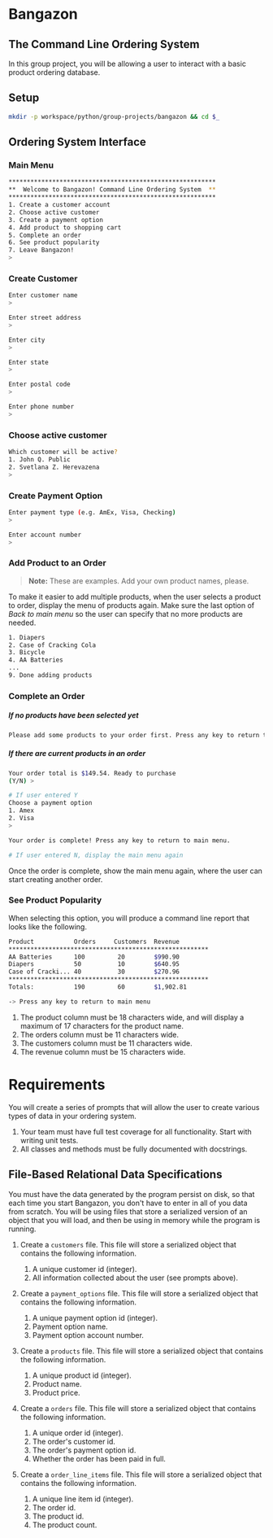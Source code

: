 

# Bangazon

## The Command Line Ordering System

In this group project, you will be allowing a user to interact with a basic product ordering database.

## Setup

```bash
mkdir -p workspace/python/group-projects/bangazon && cd $_
```

## Ordering System Interface

### Main Menu

```bash
*********************************************************
**  Welcome to Bangazon! Command Line Ordering System  **
*********************************************************
1. Create a customer account
2. Choose active customer
3. Create a payment option
4. Add product to shopping cart
5. Complete an order
6. See product popularity
7. Leave Bangazon!
>
```

### Create Customer

```bash
Enter customer name
>

Enter street address
>

Enter city
>

Enter state
>

Enter postal code
>

Enter phone number
>
```

### Choose active customer

```bash
Which customer will be active?
1. John Q. Public
2. Svetlana Z. Herevazena
>
```


### Create Payment Option

```bash
Enter payment type (e.g. AmEx, Visa, Checking)
>

Enter account number
>
```

### Add Product to an Order

> **Note:** These are examples. Add your own product names, please.

To make it easier to add multiple products, when the user selects a product to order, display the menu of products again. Make sure the last option of *Back to main menu* so the user can specify that no more products are needed.

```bash
1. Diapers
2. Case of Cracking Cola
3. Bicycle
4. AA Batteries
...
9. Done adding products
```

### Complete an Order

##### If no products have been selected yet

```bash
Please add some products to your order first. Press any key to return to main menu.
```

##### If there are current products in an order

```bash
Your order total is $149.54. Ready to purchase
(Y/N) >

# If user entered Y
Choose a payment option
1. Amex
2. Visa
>

Your order is complete! Press any key to return to main menu.

# If user entered N, display the main menu again
```

Once the order is complete, show the main menu again, where the user can start creating another order.

### See Product Popularity

When selecting this option, you will produce a command line report that looks like the following.

```bash
Product           Orders     Customers  Revenue
*******************************************************
AA Batteries      100         20        $990.90
Diapers           50          10        $640.95
Case of Cracki... 40          30        $270.96
*******************************************************
Totals:           190         60        $1,902.81

-> Press any key to return to main menu
```

1. The product column must be 18 characters wide, and will display a maximum of 17 characters for the product name.
1. The orders column must be 11 characters wide.
1. The customers column must be 11 characters wide.
1. The revenue column must be 15 characters wide.

# Requirements

You will create a series of prompts that will allow the user to create various types of data in your ordering system.

1. Your team must have full test coverage for all functionality. Start with writing unit tests.
1. All classes and methods must be fully documented with docstrings.

## File-Based Relational Data Specifications

You must have the data generated by the program persist on disk, so that each time you start Bangazon, you don't have to enter in all of you data from scratch. You will be using files that store a serialized version of an object that you will load, and then be using in memory while the program is running.

1. Create a `customers` file. This file will store a serialized object that contains the following information.
    1. A unique customer id (integer).
    1. All information collected about the user (see prompts above).

1. Create a `payment_options` file. This file will store a serialized object that contains the following information.
    1. A unique payment option id (integer).
    1. Payment option name.
    1. Payment option account number.

1. Create a `products` file. This file will store a serialized object that contains the following information.
    1. A unique product id (integer).
    1. Product name.
    1. Product price.

1. Create a `orders` file. This file will store a serialized object that contains the following information.
    1. A unique order id (integer).
    1. The order's customer id.
    1. The order's payment option id.
    1. Whether the order has been paid in full.

1. Create a `order_line_items` file. This file will store a serialized object that contains the following information.
    1. A unique line item id (integer).
    1. The order id.
    1. The product id.
    1. The product count.
